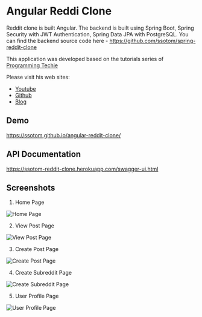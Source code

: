 # Angular Reddi Clone
Reddit clone is built  Angular.
The backend is built using Spring Boot, Spring Security with JWT Authentication, Spring Data JPA with PostgreSQL. You can find the backend source code here - https://github.com/ssotom/spring-reddit-clone

This application was developed based on the tutorials series of [Programming Techie](https://www.youtube.com/channel/UCD20RZV_WHQImisCW2QZwDw)

Please visit his web sites:
- [Youtube](https://www.youtube.com/channel/UCD20RZV_WHQImisCW2QZwDw)
- [Github](https://github.com/SaiUpadhyayula)
- [Blog](https://programmingtechie.com/)

## Demo
https://ssotom.github.io/angular-reddit-clone/

## API Documentation
https://ssotom-reddit-clone.herokuapp.com/swagger-ui.html

## Screenshots
1. Home Page

![Home Page](https://raw.githubusercontent.com/ssotom/spring-reddit-clone/master/src/main/resources/images/reddit-screenshot-updated.PNG)

2. View Post Page

![View Post Page](https://raw.githubusercontent.com/ssotom/spring-reddit-clone/master/src/main/resources/images/reddit-screenshot-updated.PNG)

3. Create Post Page

![Create Post Page](https://raw.githubusercontent.com/ssotom/spring-reddit-clone/master/src/main/resources/images/create-post.PNG)

4. Create Subreddit Page

![Create Subreddit Page](https://raw.githubusercontent.com/ssotom/spring-reddit-clone/master/src/main/resources/images/create-subreddit.PNG)

5. User Profile Page

![User Profile Page](https://raw.githubusercontent.com/ssotom/spring-reddit-clone/master/src/main/resources/images/user-profile.PNG)
 